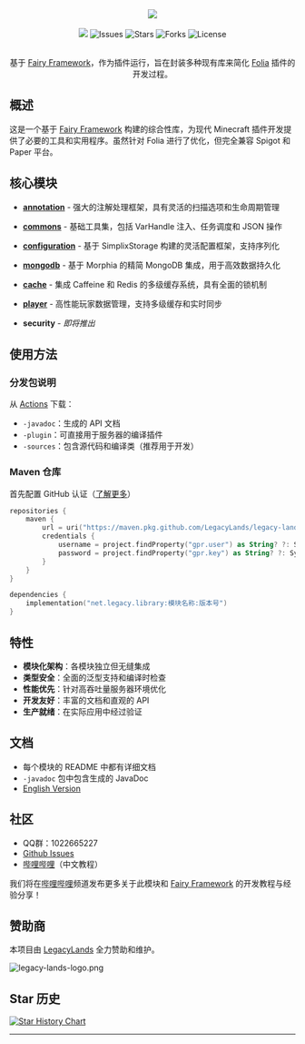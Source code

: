 <div align="center">
    <img src="./logo.png">
    <br /><br />
    <a href="https://app.codacy.com/gh/LegacyLands/legacy-lands-library/dashboard?utm_source=gh&utm_medium=referral&utm_content=&utm_campaign=Badge_grade"><img src="https://app.codacy.com/project/badge/Grade/cccd526f9bc94aaabc990dd65920cd21"/></a>
    <a><img alt="Issues" src="https://img.shields.io/github/issues/LegacyLands/legacy-lands-library"></a>
    <a><img alt="Stars" src="https://img.shields.io/github/stars/LegacyLands/legacy-lands-library"></a>
    <a><img alt="Forks" src="https://img.shields.io/github/forks/LegacyLands/legacy-lands-library"></a>
    <a><img alt="License" src="https://img.shields.io/github/license/LegacyLands/legacy-lands-library"></a>
    <br /><br />
    <p>基于 <a href="https://github.com/FairyProject/fairy" target="_blank">Fairy Framework</a>，作为插件运行，旨在封装多种现有库来简化 <a href="https://github.com/PaperMC/Folia" target="_blank">Folia</a> 插件的开发过程。</p>
</div>

## 概述

这是一个基于 [Fairy Framework](https://github.com/FairyProject/fairy) 构建的综合性库，为现代 Minecraft 插件开发提供了必要的工具和实用程序。虽然针对 Folia 进行了优化，但完全兼容 Spigot 和 Paper 平台。

## 核心模块

- [**annotation**](annotation/README.md) - 强大的注解处理框架，具有灵活的扫描选项和生命周期管理
- [**commons**](commons/README.md) - 基础工具集，包括 VarHandle 注入、任务调度和 JSON 操作
- [**configuration**](configuration/README.md) - 基于 SimplixStorage 构建的灵活配置框架，支持序列化
- [**mongodb**](mongodb/README.md) - 基于 Morphia 的精简 MongoDB 集成，用于高效数据持久化
- [**cache**](cache/README.md) - 集成 Caffeine 和 Redis 的多级缓存系统，具有全面的锁机制
- [**player**](player/README.md) - 高性能玩家数据管理，支持多级缓存和实时同步


- **security** - *即将推出*

## 使用方法

### 分发包说明

从 [Actions](https://github.com/LegacyLands/legacy-lands-library/actions) 下载：
- `-javadoc`：生成的 API 文档
- `-plugin`：可直接用于服务器的编译插件
- `-sources`：包含源代码和编译类（推荐用于开发）

### Maven 仓库

首先配置 GitHub 认证（[了解更多](https://docs.github.com/en/authentication/keeping-your-account-and-data-secure/managing-your-personal-access-tokens)）

```kotlin
repositories {
    maven {
        url = uri("https://maven.pkg.github.com/LegacyLands/legacy-lands-library")
        credentials {
            username = project.findProperty("gpr.user") as String? ?: System.getenv("USERNAME")
            password = project.findProperty("gpr.key") as String? ?: System.getenv("TOKEN")
        }
    }
}

dependencies {
    implementation("net.legacy.library:模块名称:版本号")
}
```

## 特性

- **模块化架构**：各模块独立但无缝集成
- **类型安全**：全面的泛型支持和编译时检查
- **性能优先**：针对高吞吐量服务器环境优化
- **开发友好**：丰富的文档和直观的 API
- **生产就绪**：在实际应用中经过验证

## 文档

- 每个模块的 README 中都有详细文档
- `-javadoc` 包中包含生成的 JavaDoc
- [English Version](README.md)

## 社区

- QQ群：1022665227
- [Github Issues](https://github.com/LegacyLands/legacy-lands-library/issues)
- [哔哩哔哩](https://space.bilibili.com/1253128469)（中文教程）

我们将在[哔哩哔哩](https://space.bilibili.com/1253128469)频道发布更多关于此模块和 [Fairy Framework](https://github.com/FairyProject/fairy) 的开发教程与经验分享！

## 赞助商

本项目由 [LegacyLands](https://github.com/LegacyLands) 全力赞助和维护。

![legacy-lands-logo.png](./legacy-lands-logo.png)

## Star 历史

[![Star History Chart](https://api.star-history.com/svg?repos=LegacyLands/legacy-lands-library&type=Date)](https://star-history.com/#LegacyLands/legacy-lands-library&Date)

---

